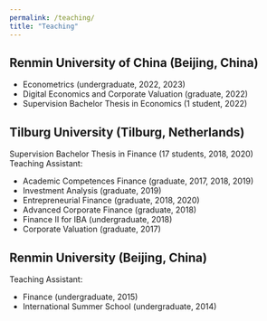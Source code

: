 ```yaml
---
permalink: /teaching/
title: "Teaching"
---
```


## Renmin University of China (Beijing, China)
- Econometrics (undergraduate, 2022, 2023)
- Digital Economics and Corporate Valuation (graduate, 2022)
- Supervision Bachelor Thesis in Economics (1 student, 2022)     

## Tilburg University (Tilburg, Netherlands)
Supervision Bachelor Thesis in Finance (17 students,  2018, 2020)<br/>
Teaching Assistant:<br/>
- Academic Competences Finance (graduate, 2017, 2018, 2019)
- Investment Analysis (graduate, 2019)
- Entrepreneurial Finance (graduate, 2018, 2020)
- Advanced Corporate Finance (graduate, 2018)
- Finance II for IBA (undergraduate, 2018) 
- Corporate Valuation (graduate, 2017)
  
## Renmin University (Beijing, China)
Teaching Assistant:<br/>
- Finance (undergraduate, 2015)
- International Summer School (undergraduate, 2014)

   
